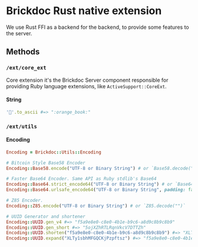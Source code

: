 # Brickdoc Rust native extension

We use Rust FFI as a backend for the backend, to provide some features to the server.

## Methods

### `/ext/core_ext`

Core extension it's the Brickdoc Server component responsible for providing Ruby language extensions, like `ActiveSupport::CoreExt`.

#### String

```ruby
'📙'.to_ascii #=> ":orange_book:"
```

### `/ext/utils`

#### Encoding

```ruby
Encoding = Brickdoc::Utils::Encoding

# Bitcoin Style Base58 Encoder
Encoding::Base58.encode("UTF-8 or Binary String") # or `Base58.decode("")`

# Faster Base64 Encoder. Same API as Ruby stdlib's Base64
Encoding::Base64.strict_encode64("UTF-8 or Binary String") # or `Base64.strict_decode64("")`
Encoding::Base64.urlsafe_encode64("UTF-8 or Binary String", padding: false) # or `Base64.urlsafe_decode64("")`

# Z85 Encoder.
Encoding::Z85.encode("UTF-8 or Binary String") # or `Z85.decode("")`

# UUID Generator and shortener
Encoding::UUID.gen_v4 #=> "f5a9e8e0-c8e0-4b1e-b9c6-a8d9c8b9c8b9"
Encoding::UUID.gen_short #=> "5ojXZhRTLRqnVkcV7DTTZh"
Encoding::UUID.shorten("f5a9e8e0-c8e0-4b1e-b9c6-a8d9c8b9c8b9") #=> "XLTy1sbhMFGQCKjPzpftsz"
Encoding::UUID.expand("XLTy1sbhMFGQCKjPzpftsz") #=> "f5a9e8e0-c8e0-4b1e-b9c6-a8d9c8b9c8b9"
```
